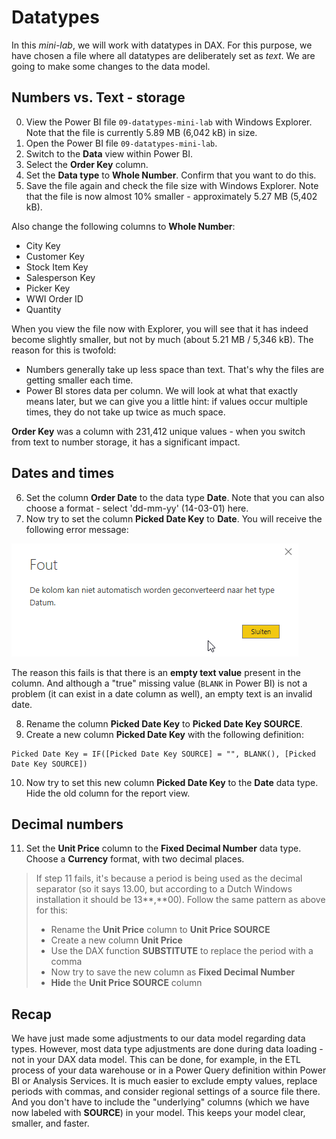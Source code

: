 # Datatypes

In this *mini-lab*, we will work with datatypes in DAX. For this purpose, we have chosen a file where all datatypes are deliberately set as *text*. We are going to make some changes to the data model.

## Numbers vs. Text - storage

0. View the Power BI file `09-datatypes-mini-lab` with Windows Explorer. Note that the file is currently 5.89 MB (6,042 kB) in size.
1. Open the Power BI file `09-datatypes-mini-lab`.
2. Switch to the **Data** view within Power BI.
3. Select the **Order Key** column.
4. Set the **Data type** to **Whole Number**. Confirm that you want to do this.
5. Save the file again and check the file size with Windows Explorer. Note that the file is now almost 10% smaller - approximately 5.27 MB (5,402 kB).

Also change the following columns to **Whole Number**:

* City Key
* Customer Key
* Stock Item Key
* Salesperson Key
* Picker Key
* WWI Order ID
* Quantity

When you view the file now with Explorer, you will see that it has indeed become slightly smaller, but not by much (about 5.21 MB / 5,346 kB). The reason for this is twofold:

* Numbers generally take up less space than text. That's why the files are getting smaller each time.
* Power BI stores data per column. We will look at what that exactly means later, but we can give you a little hint: if values occur multiple times, they do not take up twice as much space.

**Order Key** was a column with 231,412 unique values - when you switch from text to number storage, it has a significant impact. 

## Dates and times
6. Set the column **Order Date** to the data type **Date**. Note that you can also choose a format - select 'dd-mm-yy' (14-03-01) here.
7. Now try to set the column **Picked Date Key** to **Date**. You will receive the following error message:

![Error message - unable to convert date](img/10-02-datumwerktniet.png)

The reason this fails is that there is an **empty text value** present in the column. And although a "true" missing value (`BLANK` in Power BI) is not a problem (it can exist in a date column as well), an empty text is an invalid date.

8. Rename the column **Picked Date Key** to **Picked Date Key SOURCE**.
9. Create a new column **Picked Date Key** with the following definition:

```dax
Picked Date Key = IF([Picked Date Key SOURCE] = "", BLANK(), [Picked Date Key SOURCE])
```

10. Now try to set this new column **Picked Date Key** to the **Date** data type. Hide the old column for the report view.
## Decimal numbers

11. Set the **Unit Price** column to the **Fixed Decimal Number** data type. Choose a **Currency** format, with two decimal places.

> If step 11 fails, it's because a period is being used as the decimal separator (so it says 13.00, but according to a Dutch Windows installation it should be 13**,**00). Follow the same pattern as above for this:
>
> * Rename the **Unit Price** column to **Unit Price SOURCE**
> * Create a new column **Unit Price**
> * Use the DAX function **SUBSTITUTE** to replace the period with a comma
> * Now try to save the new column as **Fixed Decimal Number**
> * **Hide** the **Unit Price SOURCE** column
>

## Recap

We have just made some adjustments to our data model regarding data types. However, most data type adjustments are done during data loading - not in your DAX data model. This can be done, for example, in the ETL process of your data warehouse or in a Power Query definition within Power BI or Analysis Services. It is much easier to exclude empty values, replace periods with commas, and consider regional settings of a source file there. And you don't have to include the "underlying" columns (which we have now labeled with **SOURCE**) in your model. This keeps your model clear, smaller, and faster.
